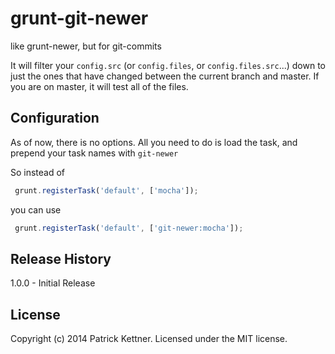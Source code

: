 # grunt-git-newer

like grunt-newer, but for git-commits

It will filter your `config.src` (or `config.files`, or `config.files.src`...) down to just the ones that have changed between the current branch and master.
If you are on master, it will test all of the files.

## Configuration

As of now, there is no options. All you need to do is load the task, and prepend your task names with `git-newer`

So instead of

```javascript
 grunt.registerTask('default', ['mocha']);
```

you can use

```javascript
 grunt.registerTask('default', ['git-newer:mocha']);
```

## Release History
1.0.0 - Initial Release

## License
Copyright (c) 2014 Patrick Kettner. Licensed under the MIT license.

